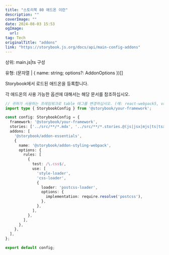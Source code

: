 ```yaml
---
title: "스토리북 80 애드온 이란"
description: ""
coverImage: ""
date: 2024-08-03 15:53
ogImage: 
  url: 
tag: Tech
originalTitle: "addons"
link: "https://storybook.js.org/docs/api/main-config-addons"
---
```





상위: main.js|ts 구성

유형: (문자열 | { name: string; options?: AddonOptions })[]

Storybook에서 로드된 애드온을 등록합니다.

각 애드온의 사용 가능한 옵션에 대해서는 해당 문서를 참조하십시오.



```typescript
// 귀하가 사용하는 프레임워크로 table 태그를 변경하십시오. (예: react-webpack5, vue3-vite)
import type { StorybookConfig } from '@storybook/your-framework';

const config: StorybookConfig = {
  framework: '@storybook/your-framework',
  stories: ['../src/**/*.mdx', '../src/**/*.stories.@(js|jsx|mjs|ts|tsx)'],
  addons: [
    '@storybook/addon-essentials',
    {
      name: '@storybook/addon-styling-webpack',
      options: {
        rules: [
          {
            test: /\.css$/,
            use: [
              'style-loader',
              'css-loader',
              {
                loader: 'postcss-loader',
                options: {
                  implementation: require.resolve('postcss'),
                },
              },
            ],
          },
        ],
      },
    },
  ],
};

export default config;
```